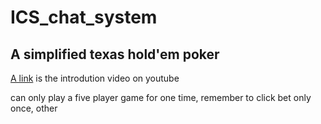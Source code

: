 # ICS_chat_system

## A simplified texas hold'em poker

[A link](https://www.youtube.com/watch?v=x4OF11UMMh8) is the introdution video on youtube

can only play a five player game for one time, remember to click bet only once, other
